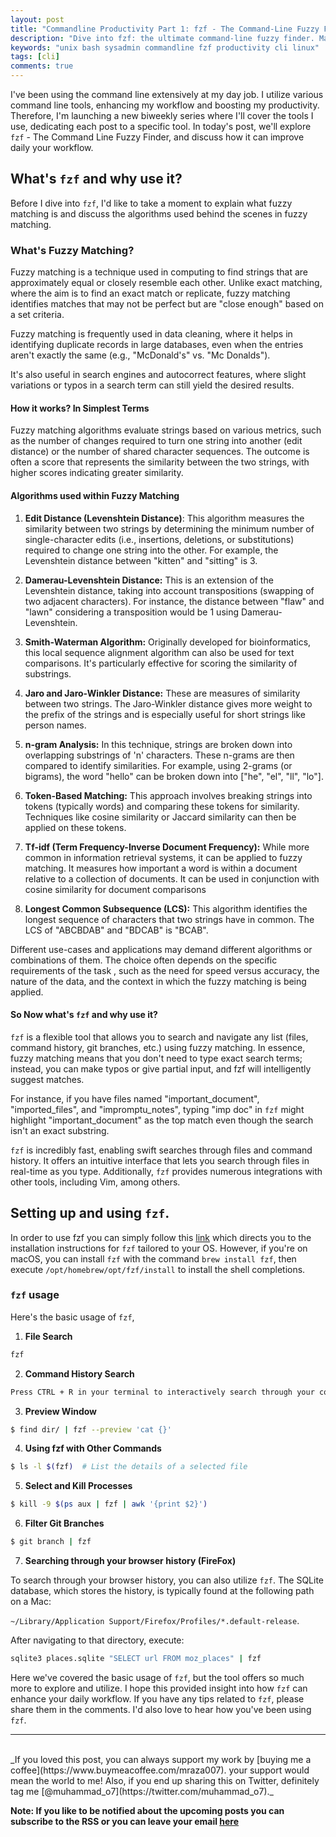 ```yaml
---
layout: post
title: "Commandline Productivity Part 1: fzf - The Command-Line Fuzzy Finder"
description: "Dive into fzf: the ultimate command-line fuzzy finder. Master terminal searches, enhance productivity, and streamline tasks with this must-have tool."
keywords: "unix bash sysadmin commandline fzf productivity cli linux"
tags: [cli]
comments: true
---
```


I've been using the command line extensively at my day job. I utilize various command line tools, enhancing my workflow and boosting my productivity. Therefore, I'm launching a new biweekly series where I'll cover the tools I use, dedicating each post to a specific tool. In today's post, we'll explore `fzf` - The Command Line Fuzzy Finder, and discuss how it can improve daily your workflow.

## What's `fzf` and why use it?

Before I dive into `fzf`, I'd like to take a moment to explain what fuzzy matching is and discuss the algorithms used behind the scenes in fuzzy matching.

### What's Fuzzy Matching?

Fuzzy matching is a technique used in computing to find strings that are approximately equal or closely resemble each other. Unlike exact matching, where the aim is to find an exact match or replicate, fuzzy matching identifies matches that may not be perfect but are "close enough" based on a set criteria.

Fuzzy matching is frequently used in data cleaning, where it helps in identifying duplicate records in large databases, even when the entries aren't exactly the same (e.g., "McDonald's" vs. "Mc Donalds").

It's also useful in search engines and autocorrect features, where slight variations or typos in a search term can still yield the desired results.

#### How it works? In Simplest Terms

Fuzzy matching algorithms evaluate strings based on various metrics, such as the number of changes required to turn one string into another (edit distance) or the number of shared character sequences. The outcome is often a score that represents the similarity between the two strings, with higher scores indicating greater similarity.

#### Algorithms used within Fuzzy Matching

1. **Edit Distance (Levenshtein Distance)**:
This algorithm measures the similarity between two strings by determining the minimum number of single-character edits (i.e., insertions, deletions, or substitutions) required to change one string into the other. For example, the Levenshtein distance between "kitten" and "sitting" is 3.

2. **Damerau-Levenshtein Distance:** This is an extension of the Levenshtein distance, taking into account transpositions (swapping of two adjacent characters). For instance, the distance between "flaw" and "lawn" considering a transposition would be 1 using Damerau-Levenshtein.

3. **Smith-Waterman Algorithm:** Originally developed for bioinformatics, this local sequence alignment algorithm can also be used for text comparisons. It's particularly effective for scoring the similarity of substrings.

4. **Jaro and Jaro-Winkler Distance:** These are measures of similarity between two strings. The Jaro-Winkler distance gives more weight to the prefix of the strings and is especially useful for short strings like person names.

5. **n-gram Analysis:** In this technique, strings are broken down into overlapping substrings of 'n' characters. These n-grams are then compared to identify similarities. For example, using 2-grams (or bigrams), the word "hello" can be broken down into ["he", "el", "ll", "lo"].

6. **Token-Based Matching:** This approach involves breaking strings into tokens (typically words) and comparing these tokens for similarity. Techniques like cosine similarity or Jaccard similarity can then be applied on these tokens.

7. **Tf-idf (Term Frequency-Inverse Document Frequency):** While more common in information retrieval systems, it can be applied to fuzzy matching. It measures how important a word is within a document relative to a collection of documents. It can be used in conjunction with cosine similarity for document comparisons

8. **Longest Common Subsequence (LCS):** This algorithm identifies the longest sequence of characters that two strings have in common. The LCS of "ABCBDAB" and "BDCAB" is "BCAB".

Different use-cases and applications may demand different algorithms or combinations of them. The choice often depends on the specific requirements of the task , such as the need for speed versus accuracy, the nature of the data, and the context in which the fuzzy matching is being applied.

#### So Now what's `fzf` and why use it? 

`fzf` is a flexible tool that allows you to search and navigate any list (files, command history, git branches, etc.) using fuzzy matching. In essence, fuzzy matching means that you don't need to type exact search terms; instead, you can make typos or give partial input, and fzf will intelligently suggest matches.

For instance, if you have files named "important_document", "imported_files", and "impromptu_notes", typing "imp doc" in `fzf` might highlight "important_document" as the top match even though the search isn't an exact substring.

`fzf` is incredibly fast, enabling swift searches through files and command history. It offers an intuitive interface that lets you search through files in real-time as you type. Additionally, `fzf` provides numerous integrations with other tools, including Vim, among others.

## Setting up and using `fzf`.

In order to use fzf you can simply follow this [link](https://github.com/junegunn/fzf#installation) which directs you to the installation instructions for `fzf` tailored to your OS. However, if you're on macOS, you can install `fzf` with the command `brew install fzf`, then execute `/opt/homebrew/opt/fzf/install` to install the shell completions.

### `fzf` usage

Here's the basic usage of `fzf`, 

1. **File Search** 

```bash
fzf
```

2. **Command History Search**

```bash
Press CTRL + R in your terminal to interactively search through your command history.
```

3. **Preview Window**

```bash
$ find dir/ | fzf --preview 'cat {}'
```

4. **Using fzf with Other Commands**

```bash
$ ls -l $(fzf)  # List the details of a selected file
```

5. **Select and Kill Processes**

```bash
$ kill -9 $(ps aux | fzf | awk '{print $2}')
```

6. **Filter Git Branches**

```bash
$ git branch | fzf
```
7. **Searching through your browser history (FireFox)**




To search through your browser history, you can also utilize `fzf`. The SQLite database, which stores the history, is typically found at the following path on a Mac:

`~/Library/Application Support/Firefox/Profiles/*.default-release`.

After navigating to that directory, execute:

```bash
sqlite3 places.sqlite "SELECT url FROM moz_places" | fzf
```

Here we've covered the basic usage of `fzf`, but the tool offers so much more to explore and utilize. I hope this provided insight into how `fzf` can enhance your daily workflow. If you have any tips related to `fzf`, please share them in the comments. I'd also love to hear how you've been using `fzf`.

---

<br>
_If you loved this post, you can always support my work by [buying me a coffee](https://www.buymeacoffee.com/mraza007). your support would mean the world to me! Also, if you end up sharing this on Twitter, definitely tag me [@muhammad_o7](https://twitter.com/muhammad_o7)._


**Note: If you like to be notified about the upcoming posts you can subscribe to the RSS or you can leave your email [here](https://forms.gle/M1EK61LLCxJ3iTiD7)**